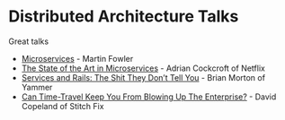 # Distributed Architecture Talks

Great talks

- [Microservices](https://www.youtube.com/watch?v=2yko4TbC8cI) - Martin Fowler
- [The State of the Art in Microservices](https://www.youtube.com/watch?v=pwpxq9-uw_0) - Adrian Cockcroft of Netflix
- [Services and Rails: The Shit They Don’t Tell You](https://www.youtube.com/watch?v=GuJ49PNBsn8) - Brian Morton of Yammer
- [Can Time-Travel Keep You From Blowing Up The Enterprise?](https://www.youtube.com/watch?v=23NhP4x3AAE) - David Copeland of Stitch Fix
